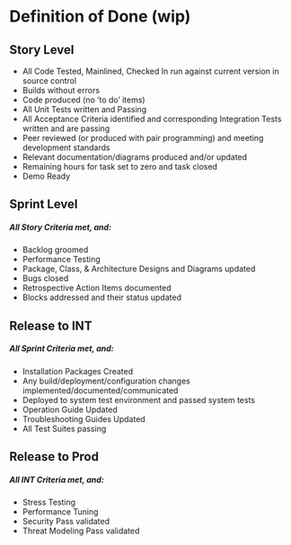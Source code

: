 # Definition of Done (wip)

## Story Level
  * All Code Tested, Mainlined, Checked In run against current version in source control
  * Builds without errors
  * Code produced (no ‘to do’ items)
  * All Unit Tests written and Passing
  * All Acceptance Criteria identified and corresponding Integration Tests written and are passing
  * Peer reviewed (or produced with pair programming) and meeting development standards
  * Relevant documentation/diagrams produced and/or updated
  * Remaining hours for task set to zero and task closed
  * Demo Ready  

## Sprint Level
##### All Story Criteria met, and:
  * Backlog groomed
  * Performance Testing
  * Package, Class, & Architecture Designs and Diagrams updated
  * Bugs closed
  * Retrospective Action Items documented
  * Blocks addressed and their status updated

## Release to INT
##### All Sprint Criteria met, and:
  * Installation Packages Created
  * Any build/deployment/configuration changes implemented/documented/communicated
  * Deployed to system test environment and passed system tests
  * Operation Guide Updated
  * Troubleshooting Guides Updated
  * All Test Suites passing

## Release to Prod
##### All INT Criteria met, and:
  * Stress Testing
  * Performance Tuning
  * Security Pass validated
  * Threat Modeling Pass validated
